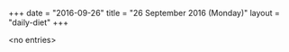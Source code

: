 +++
date = "2016-09-26"
title = "26 September 2016 (Monday)"
layout = "daily-diet"
+++

<p>&lt;no entries&gt;</p>